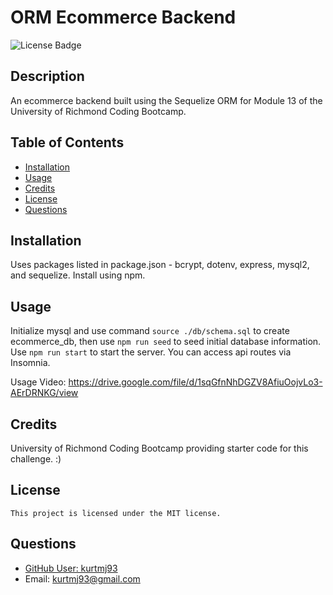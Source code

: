 # ORM Ecommerce Backend

  ![License Badge](https://img.shields.io/badge/license-MIT-green?style=for-the-badge)

  ## Description

  An ecommerce backend built using the Sequelize ORM for Module 13 of the University of Richmond Coding Bootcamp.

  ## Table of Contents

  - [Installation](#installation)
  - [Usage](#usage)
  - [Credits](#credits)
  - [License](#license)
  - [Questions](#questions)

  ## Installation

Uses packages listed in package.json - bcrypt, dotenv, express, mysql2, and sequelize. Install using npm.

  ## Usage

Initialize mysql and use command `source ./db/schema.sql` to create ecommerce_db, then use `npm run seed` to seed initial database information. Use `npm run start` to start the server. You can access api routes via Insomnia.

  Usage Video: https://drive.google.com/file/d/1sqGfnNhDGZV8AfiuOojvLo3-AErDRNKG/view

  ## Credits

  University of Richmond Coding Bootcamp providing starter code for this challenge. :)

  ## License
    
    This project is licensed under the MIT license.

  ## Questions

  - [GitHub User: kurtmj93](https://github.com/kurtmj93/)
  - Email: kurtmj93@gmail.com


